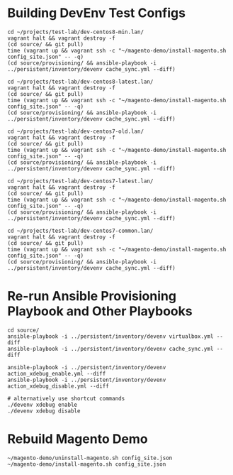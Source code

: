 
# Building DevEnv Test Configs

    cd ~/projects/test-lab/dev-centos8-min.lan/
    vagrant halt && vagrant destroy -f
    (cd source/ && git pull)
    time (vagrant up && vagrant ssh -c "~/magento-demo/install-magento.sh config_site.json" -- -q)
    (cd source/provisioning/ && ansible-playbook -i ../persistent/inventory/devenv cache_sync.yml --diff)

    cd ~/projects/test-lab/dev-centos8-latest.lan/
    vagrant halt && vagrant destroy -f
    (cd source/ && git pull)
    time (vagrant up && vagrant ssh -c "~/magento-demo/install-magento.sh config_site.json" -- -q)
    (cd source/provisioning/ && ansible-playbook -i ../persistent/inventory/devenv cache_sync.yml --diff)

    cd ~/projects/test-lab/dev-centos7-old.lan/
    vagrant halt && vagrant destroy -f
    (cd source/ && git pull)
    time (vagrant up && vagrant ssh -c "~/magento-demo/install-magento.sh config_site.json" -- -q)
    (cd source/provisioning/ && ansible-playbook -i ../persistent/inventory/devenv cache_sync.yml --diff)

    cd ~/projects/test-lab/dev-centos7-latest.lan/
    vagrant halt && vagrant destroy -f
    (cd source/ && git pull)
    time (vagrant up && vagrant ssh -c "~/magento-demo/install-magento.sh config_site.json" -- -q)
    (cd source/provisioning/ && ansible-playbook -i ../persistent/inventory/devenv cache_sync.yml --diff)

    cd ~/projects/test-lab/dev-centos7-common.lan/
    vagrant halt && vagrant destroy -f
    (cd source/ && git pull)
    time (vagrant up && vagrant ssh -c "~/magento-demo/install-magento.sh config_site.json" -- -q)
    (cd source/provisioning/ && ansible-playbook -i ../persistent/inventory/devenv cache_sync.yml --diff)

# Re-run Ansible Provisioning Playbook and Other Playbooks

    cd source/
    ansible-playbook -i ../persistent/inventory/devenv virtualbox.yml --diff
    ansible-playbook -i ../persistent/inventory/devenv cache_sync.yml --diff

    ansible-playbook -i ../persistent/inventory/devenv action_xdebug_enable.yml --diff
    ansible-playbook -i ../persistent/inventory/devenv action_xdebug_disable.yml --diff

    # alternatively use shortcut commands
    ./devenv xdebug enable
    ./devenv xdebug disable

# Rebuild Magento Demo

    ~/magento-demo/uninstall-magento.sh config_site.json
    ~/magento-demo/install-magento.sh config_site.json
